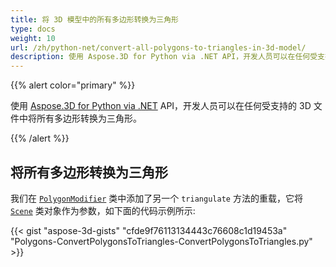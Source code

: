 ```yaml
---
title: 将 3D 模型中的所有多边形转换为三角形
type: docs
weight: 10
url: /zh/python-net/convert-all-polygons-to-triangles-in-3d-model/
description: 使用 Aspose.3D for Python via .NET API，开发人员可以在任何受支持的 3D 文件中将所有多边形转换为三角形。
---
```

{{% alert color="primary" %}}

使用 [Aspose.3D for Python via .NET](http://products.aspose.com/3d/net) API，开发人员可以在任何受支持的 3D 文件中将所有多边形转换为三角形。

{{% /alert %}}
##  **将所有多边形转换为三角形**
我们在 [`PolygonModifier`](https://reference.aspose.com/3d/net/aspose.threed.entities/polygonmodifier) 类中添加了另一个 `triangulate` 方法的重载，它将 [`Scene`](https://reference.aspose.com/3d/net/aspose.threed/scene) 类对象作为参数，如下面的代码示例所示:

{{< gist "aspose-3d-gists" "cfde9f76113134443c76608c1d19453a" "Polygons-ConvertPolygonsToTriangles-ConvertPolygonsToTriangles.py" >}}
